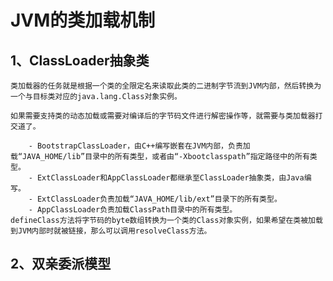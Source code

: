 JVM的类加载机制
==========================

## 1、ClassLoader抽象类
    类加载器的任务就是根据一个类的全限定名来读取此类的二进制字节流到JVM内部，然后转换为一个与目标类对应的java.lang.Class对象实例。

    如果需要支持类的动态加载或需要对编译后的字节码文件进行解密操作等，就需要与类加载器打交道了。

        - BootstrapClassLoader，由C++编写嵌套在JVM内部，负责加载“JAVA_HOME/lib”目录中的所有类型，或者由“-Xbootclasspath”指定路径中的所有类型。
        - ExtClassLoader和AppClassLoader都继承至ClassLoader抽象类，由Java编写。
        - ExtClassLoader负责加载“JAVA_HOME/lib/ext”目录下的所有类型。
        - AppClassLoader负责加载ClassPath目录中的所有类型。
    defineClass方法将字节码的byte数组转换为一个类的Class对象实例，如果希望在类被加载到JVM内部时就被链接，那么可以调用resolveClass方法。

## 2、双亲委派模型